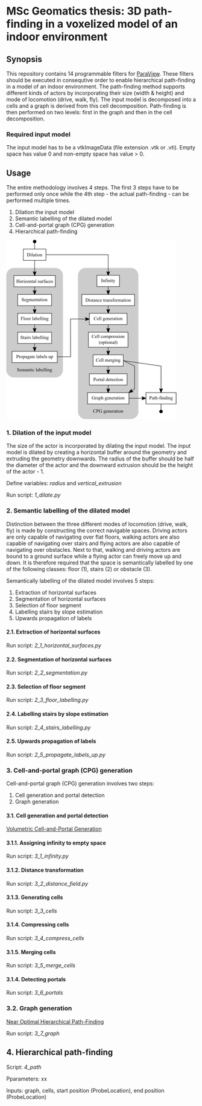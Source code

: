 # MSc Geomatics thesis: 3D path-finding in a voxelized model of an indoor environment 

## Synopsis
This repository contains 14 programmable filters for [ParaView](http://www.paraview.org). These filters should be executed in consequtive order to enable hierarchical path-finding in a model of an indoor environment. The path-finding method supports different kinds of actors by incorporating their size (width & height) and mode of locomotion (drive, walk, fly). The input model is decomposed into a cells and a graph is derived from this cell decomposition. Path-finding is then performed on two levels: first in the graph and then in the cell decomposition. 

### Required input model

The input model has to be a vtkImageData (file extension .vtk or .vti). Empty space has value 0 and non-empty space has value > 0.

## Usage

The entire methodology involves 4 steps. The first 3 steps have to be performed only once while the 4th step - the actual path-finding - can be performed multiple times.

1. Dilation the input model
2. Semantic labelling of the dilated model
3. Cell-and-portal graph (CPG) generation
4. Hierarchical path-finding


![Script execution order](doc/flow.png)


### 1. Dilation of the input model
The size of the actor is incorporated by dilating the input model.
The input model is dilated by creating a horizontal buffer around the geometry and extruding the geometry downwards. 
The radius of the buffer should be half the diameter of the actor and the downward extrusion should be the height of the actor - 1.

Define variables: *radius* and *vertical_extrusion*

Run script: *1_dilate.py*

### 2. Semantic labelling of the dilated model
Distinction between the three different modes of locomotion (drive, walk, fly) is made by constructing the correct navigable spaces.
Driving actors are only capable of navigating over flat floors, walking actors are also capable of navigating over stairs and flying actors are also capable of navigating over obstacles. Next to that, walking and driving actors are bound to a ground surface while a flying actor can freely move up and down. It is therefore required that the space is semantically labelled by one of the following classes: floor (1), stairs (2) or obstacle (3).

Semantically labelling of the dilated model involves 5 steps:

1. Extraction of horizontal surfaces
2. Segmentation of horizontal surfaces
3. Selection of floor segment
4. Labelling stairs by slope estimation
5. Upwards propagation of labels

#### 2.1. Extraction of horizontal surfaces
Run script: *2_1_horizontal_surfaces.py*

#### 2.2. Segmentation of horizontal surfaces
Run script: *2_2_segmentation.py*

#### 2.3. Selection of floor segment
Run script: *2_3_floor_labelling.py*

#### 2.4. Labelling stairs by slope estimation
Run script: *2_4_stairs_labelling.py*

#### 2.5. Upwards propagation of labels
Run script: *2_5_propagate_labels_up.py*

### 3. Cell-and-portal graph (CPG) generation

Cell-and-portal graph (CPG) generation involves two steps:

1. Cell generation and portal detection
2. Graph generation

#### 3.1. Cell generation and portal detection

[Volumetric Cell-and-Portal Generation](https://hal.inria.fr/inria-00510188/file/mcp.pdf)

#### 3.1.1. Assigning infinity to empty space
Run script: *3_1_infinity.py*

#### 3.1.2. Distance transformation
Run script: *3_2_distance_field.py*

#### 3.1.3. Generating cells
Run script: *3_3_cells*

#### 3.1.4. Compressing cells
Run script: *3_4_compress_cells*

#### 3.1.5. Merging cells
Run script: *3_5_merge_cells*

#### 3.1.4. Detecting portals
Run script: *3_6_portals*

### 3.2. Graph generation

[Near Optimal Hierarchical Path-Finding](https://webdocs.cs.ualberta.ca/~mmueller/ps/hpastar.pdf)

Run script: *3_7_graph*

## 4. Hierarchical path-finding

Script: *4_path*

Pparameters: xx

Inputs: graph, cells, start position (ProbeLocation), end position (ProbeLocation)

